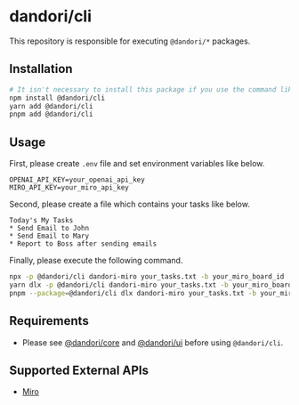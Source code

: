 # dandori/cli

This repository is responsible for executing `@dandori/*` packages.

## Installation

```bash
# It isn't necessary to install this package if you use the command like `npx` .
npm install @dandori/cli
yarn add @dandori/cli
pnpm add @dandori/cli
```

## Usage

First, please create `.env` file and set environment variables like below.

```text
OPENAI_API_KEY=your_openai_api_key
MIRO_API_KEY=your_miro_api_key
```

Second, please create a file which contains your tasks like below.

```text
Today's My Tasks
* Send Email to John
* Send Email to Mary
* Report to Boss after sending emails
```

Finally, please execute the following command.

```bash
npx -p @dandori/cli dandori-miro your_tasks.txt -b your_miro_board_id
yarn dlx -p @dandori/cli dandori-miro your_tasks.txt -b your_miro_board_id
pnpm --package=@dandori/cli dlx dandori-miro your_tasks.txt -b your_miro_board_id
```

## Requirements

* Please see [@dandori/core](../core/README.md) and [@dandori/ui](../ui/README.md) before using `@dandori/cli`.

## Supported External APIs

* [Miro](https://miro.com/)